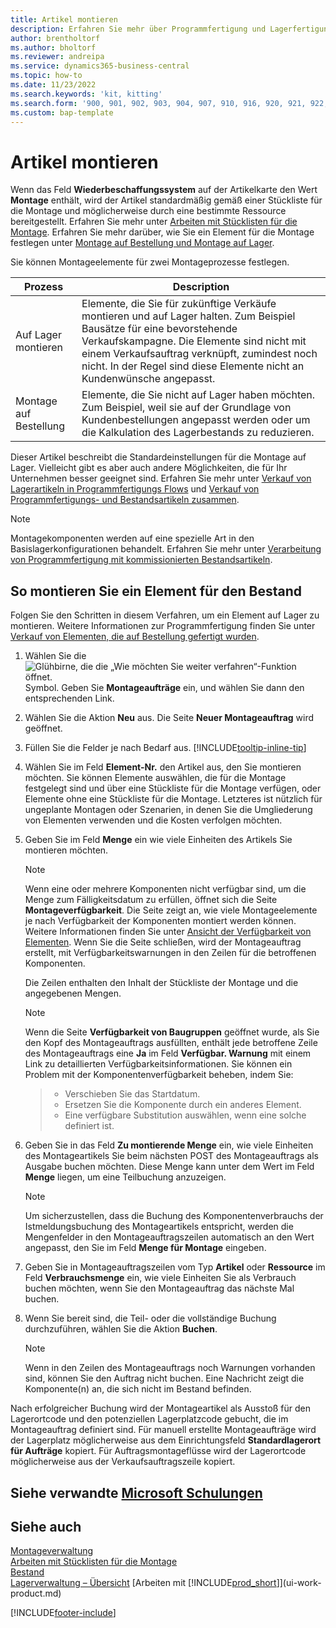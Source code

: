 ```yaml
---
title: Artikel montieren
description: Erfahren Sie mehr über Programmfertigung und Lagerfertigung in Business Central.
author: brentholtorf
ms.author: bholtorf
ms.reviewer: andreipa
ms.service: dynamics365-business-central
ms.topic: how-to
ms.date: 11/23/2022
ms.search.keywords: 'kit, kitting'
ms.search.form: '900, 901, 902, 903, 904, 907, 910, 916, 920, 921, 922, 923, 940, 941, 942, 930, 931, 932, 914, 915, 905'
ms.custom: bap-template
---
```

# <a name="assemble-items" />Artikel montieren

Wenn das Feld **Wiederbeschaffungssystem** auf der Artikelkarte den Wert **Montage** enthält, wird der Artikel standardmäßig gemäß einer Stückliste für die Montage und möglicherweise durch eine bestimmte Ressource bereitgestellt. Erfahren Sie mehr unter [Arbeiten mit Stücklisten für die Montage](assembly-how-work-assembly-boms.md). Erfahren Sie mehr darüber, wie Sie ein Element für die Montage festlegen unter [Montage auf Bestellung und Montage auf Lager](assembly-assemble-to-order-or-assemble-to-stock.md).

Sie können Montageelemente für zwei Montageprozesse festlegen.

|Prozess  |Description  |
|---------|---------|
|Auf Lager montieren     | Elemente, die Sie für zukünftige Verkäufe montieren und auf Lager halten. Zum Beispiel Bausätze für eine bevorstehende Verkaufskampagne. Die Elemente sind nicht mit einem Verkaufsauftrag verknüpft, zumindest noch nicht. In der Regel sind diese Elemente nicht an Kundenwünsche angepasst.        |
|Montage auf Bestellung     | Elemente, die Sie nicht auf Lager haben möchten. Zum Beispiel, weil sie auf der Grundlage von Kundenbestellungen angepasst werden oder um die Kalkulation des Lagerbestands zu reduzieren. |
  
Dieser Artikel beschreibt die Standardeinstellungen für die Montage auf Lager. Vielleicht gibt es aber auch andere Möglichkeiten, die für Ihr Unternehmen besser geeignet sind. Erfahren Sie mehr unter [Verkauf von Lagerartikeln in Programmfertigungs Flows](assembly-how-to-sell-assemble-to-order-items-and-inventory-items-together.md) und [Verkauf von Programmfertigungs- und Bestandsartikeln zusammen](assembly-how-to-sell-assemble-to-order-items-and-inventory-items-together.md).

> [!NOTE]  
> Montagekomponenten werden auf eine spezielle Art in den Basislagerkonfigurationen behandelt. Erfahren Sie mehr unter [Verarbeitung von Programmfertigung mit kommissionierten Bestandsartikeln](warehouse-how-to-pick-items-with-inventory-picks.md#handling-assemble-to-order-items-with-inventory-picks).

## <a name="to-assemble-an-item-to-stock" />So montieren Sie ein Element für den Bestand

Folgen Sie den Schritten in diesem Verfahren, um ein Element auf Lager zu montieren. Weitere Informationen zur Programmfertigung finden Sie unter [Verkauf von Elementen, die auf Bestellung gefertigt wurden](assembly-how-to-sell-items-assembled-to-order.md).

1. Wählen Sie die ![Glühbirne, die die „Wie möchten Sie weiter verfahren“-Funktion öffnet.](media/ui-search/search_small.png "Wie möchten Sie weiter verfahren?") Symbol. Geben Sie **Montageaufträge** ein, und wählen Sie dann den entsprechenden Link.  
2. Wählen Sie die Aktion **Neu** aus. Die Seite **Neuer Montageauftrag** wird geöffnet.  
3. Füllen Sie die Felder je nach Bedarf aus. [!INCLUDE[tooltip-inline-tip](includes/tooltip-inline-tip_md.md)]
4. Wählen Sie im Feld **Element-Nr.** den Artikel aus, den Sie montieren möchten. Sie können Elemente auswählen, die für die Montage festgelegt sind und über eine Stückliste für die Montage verfügen, oder Elemente ohne eine Stückliste für die Montage. Letzteres ist nützlich für ungeplante Montagen oder Szenarien, in denen Sie die Umgliederung von Elementen verwenden und die Kosten verfolgen möchten.  
5. Geben Sie im Feld **Menge** ein wie viele Einheiten des Artikels Sie montieren möchten.  

    > [!NOTE]  
    >  Wenn eine oder mehrere Komponenten nicht verfügbar sind, um die Menge zum Fälligkeitsdatum zu erfüllen, öffnet sich die Seite **Montageverfügbarkeit**. Die Seite zeigt an, wie viele Montageelemente je nach Verfügbarkeit der Komponenten montiert werden können. Weitere Informationen finden Sie unter [Ansicht der Verfügbarkeit von Elementen](inventory-how-availability-overview.md). Wenn Sie die Seite schließen, wird der Montageauftrag erstellt, mit Verfügbarkeitswarnungen in den Zeilen für die betroffenen Komponenten.  

    Die Zeilen enthalten den Inhalt der Stückliste der Montage und die angegebenen Mengen.  

    > [!NOTE]  
    >  Wenn die Seite **Verfügbarkeit von Baugruppen** geöffnet wurde, als Sie den Kopf des Montageauftrags ausfüllten, enthält jede betroffene Zeile des Montageauftrags eine **Ja** im Feld **Verfügbar. Warnung** mit einem Link zu detaillierten Verfügbarkeitsinformationen. <!--check whether this field help is useful For more information, see Check Availability.--> Sie können ein Problem mit der Komponentenverfügbarkeit beheben, indem Sie:

    > * Verschieben Sie das Startdatum.
    > * Ersetzen Sie die Komponente durch ein anderes Element.
    > * Eine verfügbare Substitution auswählen, wenn eine solche definiert ist.  

6. Geben Sie in das Feld **Zu montierende Menge** ein, wie viele Einheiten des Montageartikels Sie beim nächsten POST des Montageauftrags als Ausgabe buchen möchten. Diese Menge kann unter dem Wert im Feld **Menge** liegen, um eine Teilbuchung anzuzeigen.  

    > [!NOTE]  
    >  Um sicherzustellen, dass die Buchung des Komponentenverbrauchs der Istmeldungsbuchung des Montageartikels entspricht, werden die Mengenfelder in den Montageauftragszeilen automatisch an den Wert angepasst, den Sie im Feld **Menge für Montage** eingeben.  
7. Geben Sie in Montageauftragszeilen vom Typ **Artikel** oder **Ressource** im Feld **Verbrauchsmenge** ein, wie viele Einheiten Sie als Verbrauch buchen möchten, wenn Sie den Montageauftrag das nächste Mal buchen.
8. Wenn Sie bereit sind, die Teil- oder die vollständige Buchung durchzuführen, wählen Sie die Aktion **Buchen**.  

    > [!NOTE]  
    >  Wenn in den Zeilen des Montageauftrags noch Warnungen vorhanden sind, können Sie den Auftrag nicht buchen. Eine Nachricht zeigt die Komponente(n) an, die sich nicht im Bestand befinden.  

Nach erfolgreicher Buchung wird der Montageartikel als Ausstoß für den Lagerortcode und den potenziellen Lagerplatzcode gebucht, die im Montageauftrag definiert sind. Für manuell erstellte Montageaufträge wird der Lagerplatz möglicherweise aus dem Einrichtungsfeld **Standardlagerort für Aufträge** kopiert. Für Auftragsmontageflüsse wird der Lagerortcode möglicherweise aus der Verkaufsauftragszeile kopiert.  

## <a name="see-related-microsoft-trainingtrainingpathsassemble-items-dynamics--business-central" />Siehe verwandte [Microsoft Schulungen](/training/paths/assemble-items-dynamics-365-business-central/)

## <a name="see-also" />Siehe auch

[Montageverwaltung](assembly-assemble-items.md)  
[Arbeiten mit Stücklisten für die Montage](assembly-how-work-assembly-boms.md)  
[Bestand](inventory-manage-inventory.md)  
[Lagerverwaltung – Übersicht](design-details-warehouse-management.md)
[Arbeiten mit [!INCLUDE[prod_short](includes/prod_short.md)]](ui-work-product.md)  

[!INCLUDE[footer-include](includes/footer-banner.md)]
